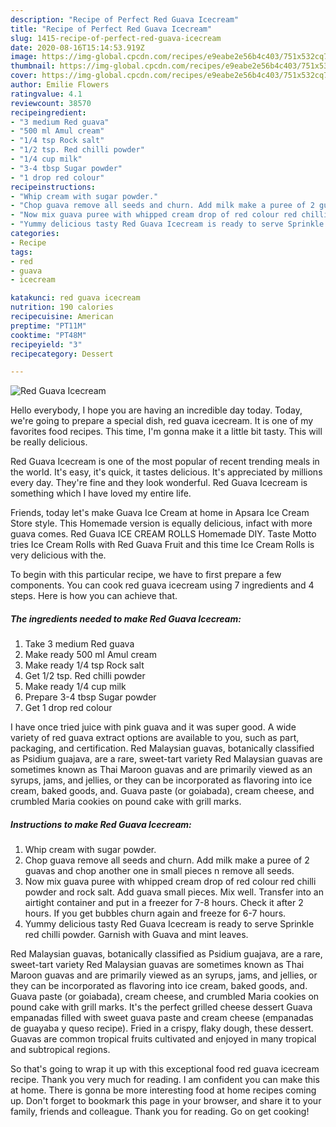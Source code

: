 ```yaml
---
description: "Recipe of Perfect Red Guava Icecream"
title: "Recipe of Perfect Red Guava Icecream"
slug: 1415-recipe-of-perfect-red-guava-icecream
date: 2020-08-16T15:14:53.919Z
image: https://img-global.cpcdn.com/recipes/e9eabe2e56b4c403/751x532cq70/red-guava-icecream-recipe-main-photo.jpg
thumbnail: https://img-global.cpcdn.com/recipes/e9eabe2e56b4c403/751x532cq70/red-guava-icecream-recipe-main-photo.jpg
cover: https://img-global.cpcdn.com/recipes/e9eabe2e56b4c403/751x532cq70/red-guava-icecream-recipe-main-photo.jpg
author: Emilie Flowers
ratingvalue: 4.1
reviewcount: 38570
recipeingredient:
- "3 medium Red guava"
- "500 ml Amul cream"
- "1/4 tsp Rock salt"
- "1/2 tsp. Red chilli powder"
- "1/4 cup milk"
- "3-4 tbsp Sugar powder"
- "1 drop red colour"
recipeinstructions:
- "Whip cream with sugar powder."
- "Chop guava remove all seeds and churn. Add milk make a puree of 2 guavas and chop another one in small pieces n remove all seeds."
- "Now mix guava puree with whipped cream drop of red colour red chilli powder and rock salt. Add guava small pieces. Mix well. Transfer into an airtight container and put in a freezer for 7-8 hours. Check it after 2 hours. If you get bubbles churn again and freeze for 6-7 hours."
- "Yummy delicious tasty Red Guava Icecream is ready to serve Sprinkle red chilli powder. Garnish with Guava and mint leaves."
categories:
- Recipe
tags:
- red
- guava
- icecream

katakunci: red guava icecream 
nutrition: 190 calories
recipecuisine: American
preptime: "PT11M"
cooktime: "PT48M"
recipeyield: "3"
recipecategory: Dessert

---
```



![Red Guava Icecream](https://img-global.cpcdn.com/recipes/e9eabe2e56b4c403/751x532cq70/red-guava-icecream-recipe-main-photo.jpg)

Hello everybody, I hope you are having an incredible day today. Today, we're going to prepare a special dish, red guava icecream. It is one of my favorites food recipes. This time, I'm gonna make it a little bit tasty. This will be really delicious.

Red Guava Icecream is one of the most popular of recent trending meals in the world. It's easy, it's quick, it tastes delicious. It's appreciated by millions every day. They're fine and they look wonderful. Red Guava Icecream is something which I have loved my entire life.

Friends, today let&#39;s make Guava Ice Cream at home in Apsara Ice Cream Store style. This Homemade version is equally delicious, infact with more guava comes. Red Guava ICE CREAM ROLLS Homemade DIY. Taste Motto tries Ice Cream Rolls with Red Guava Fruit and this time Ice Cream Rolls is very delicious with the.


To begin with this particular recipe, we have to first prepare a few components. You can cook red guava icecream using 7 ingredients and 4 steps. Here is how you can achieve that.

<!--inarticleads1-->

##### The ingredients needed to make Red Guava Icecream:

1. Take 3 medium Red guava
1. Make ready 500 ml Amul cream
1. Make ready 1/4 tsp Rock salt
1. Get 1/2 tsp. Red chilli powder
1. Make ready 1/4 cup milk
1. Prepare 3-4 tbsp Sugar powder
1. Get 1 drop red colour


I have once tried juice with pink guava and it was super good. A wide variety of red guava extract options are available to you, such as part, packaging, and certification. Red Malaysian guavas, botanically classified as Psidium guajava, are a rare, sweet-tart variety Red Malaysian guavas are sometimes known as Thai Maroon guavas and are primarily viewed as an syrups, jams, and jellies, or they can be incorporated as flavoring into ice cream, baked goods, and. Guava paste (or goiabada), cream cheese, and crumbled Maria cookies on pound cake with grill marks. 

<!--inarticleads2-->

##### Instructions to make Red Guava Icecream:

1. Whip cream with sugar powder.
1. Chop guava remove all seeds and churn. Add milk make a puree of 2 guavas and chop another one in small pieces n remove all seeds.
1. Now mix guava puree with whipped cream drop of red colour red chilli powder and rock salt. Add guava small pieces. Mix well. Transfer into an airtight container and put in a freezer for 7-8 hours. Check it after 2 hours. If you get bubbles churn again and freeze for 6-7 hours.
1. Yummy delicious tasty Red Guava Icecream is ready to serve Sprinkle red chilli powder. Garnish with Guava and mint leaves.


Red Malaysian guavas, botanically classified as Psidium guajava, are a rare, sweet-tart variety Red Malaysian guavas are sometimes known as Thai Maroon guavas and are primarily viewed as an syrups, jams, and jellies, or they can be incorporated as flavoring into ice cream, baked goods, and. Guava paste (or goiabada), cream cheese, and crumbled Maria cookies on pound cake with grill marks. It&#39;s the perfect grilled cheese dessert Guava empanadas filled with sweet guava paste and cream cheese (empanadas de guayaba y queso recipe). Fried in a crispy, flaky dough, these dessert. Guavas are common tropical fruits cultivated and enjoyed in many tropical and subtropical regions. 

So that's going to wrap it up with this exceptional food red guava icecream recipe. Thank you very much for reading. I am confident you can make this at home. There is gonna be more interesting food at home recipes coming up. Don't forget to bookmark this page in your browser, and share it to your family, friends and colleague. Thank you for reading. Go on get cooking!

